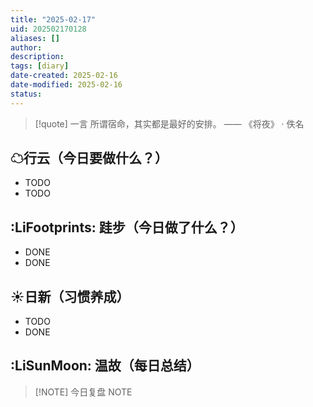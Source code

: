 ```yaml
---
title: "2025-02-17"
uid: 202502170128
aliases: []
author: 
description: 
tags: [diary]
date-created: 2025-02-16
date-modified: 2025-02-16
status: 
---
```


> [!quote] 一言
 所谓宿命，其实都是最好的安排。 —— 《将夜》 · 佚名

## ☁行云（今日要做什么？）

- TODO
- TODO

## :LiFootprints: 跬步（今日做了什么？）

- DONE
- DONE

## ☀日新（习惯养成）

- TODO
- DONE

## :LiSunMoon: 温故（每日总结）

> [!NOTE] 今日复盘
> NOTE
